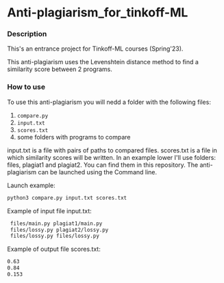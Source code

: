 # Anti-plagiarism_for_tinkoff-ML

### Description

This's an entrance project for Tinkoff-ML courses (Spring'23).

This anti-plagiarism uses the Levenshtein distance method to find a similarity score between 2 programs.


### How to use


To use this anti-plagiarism you will nedd a folder with the following files:
1. ```compare.py```
2. ```input.txt``` 
3. ```scores.txt```
4. some folders with programs to compare

input.txt is a file with pairs of paths to compared files. scores.txt is a file in which similarity scores will be written. In an example lower I'll use folders: files, plagiat1 and plagiat2. You can find them in this repository. The anti-plagiarism can be launched using the Command line.

Launch example:
   ```sh
   python3 compare.py input.txt scores.txt
   ```
Example of input file input.txt:
   ```sh
    files/main.py plagiat1/main.py
    files/lossy.py plagiat2/lossy.py
    files/lossy.py files/lossy.py
   ```
Example of output file scores.txt:
   ```sh
   0.63
   0.84
   0.153
   ```
   
